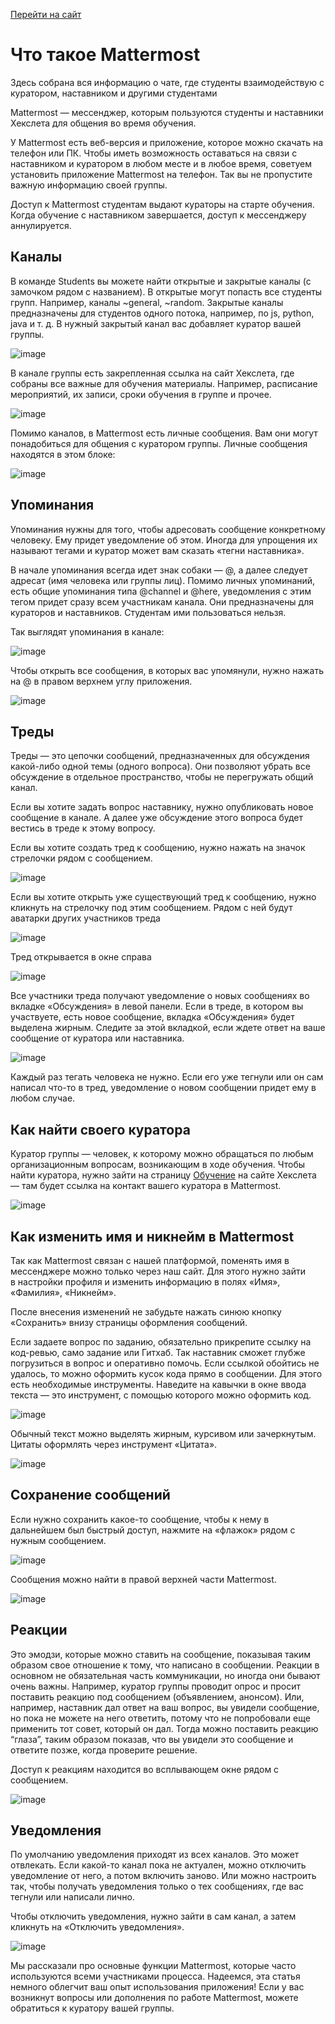 [Перейти на сайт](https://ru.hexlet.io)

# Что такое Mattermost

Здесь собрана вся информацию о чате, где студенты взаимодействую с куратором, наставником и другими студентами

Mattermost — мессенджер, которым пользуются студенты и наставники Хекслета для общения во время обучения.

У Mattermost есть веб-версия и приложение, которое можно скачать на телефон или ПК. Чтобы иметь возможность оставаться на связи с наставником и куратором в любом месте и в любое время, советуем установить приложение Mattermost на телефон. Так вы не пропустите важную информацию своей группы.

Доступ к Mattermost студентам выдают кураторы на старте обучения. Когда обучение с наставником завершается, доступ к мессенджеру аннулируется.

## Каналы

В команде Students вы можете найти открытые и закрытые каналы (с замочком рядом с названием). В открытые могут попасть все студенты групп. Например, каналы ~general, ~random. Закрытые каналы предназначены для студентов одного потока, например, по js, python, java и т. д. В нужный закрытый канал вас добавляет куратор вашей группы.

![image](https://github.com/user-attachments/assets/3d3b104a-01a7-4cc6-a6da-3a2e335aef22)

В канале группы есть закрепленная ссылка на сайт Хекслета, где собраны все важные для обучения материалы. Например, расписание мероприятий, их записи, сроки обучения в группе и прочее.

![image](https://github.com/user-attachments/assets/16243121-9c8a-484a-9a46-7868d8155439)

Помимо каналов, в Mattermost есть личные сообщения. Вам они могут понадобиться для общения с куратором группы. Личные сообщения находятся в этом блоке:

![image](https://github.com/user-attachments/assets/ed55cd46-ddd3-482b-837f-3a3b71f1dc14)

## Упоминания

Упоминания нужны для того, чтобы адресовать сообщение конкретному человеку. Ему придет уведомление об этом. Иногда для упрощения их называют тегами и куратор может вам сказать «тегни наставника».

В начале упоминания всегда идет знак собаки — @, а далее следует адресат (имя человека или группы лиц). Помимо личных упоминаний, есть общие упоминания типа @channel и @here, уведомления с этим тегом придет сразу всем участникам канала. Они предназначены для кураторов и наставников. Студентам ими пользоваться нельзя.

Так выглядят упоминания в канале:

![image](https://github.com/user-attachments/assets/07ca49fb-f902-4afd-81c8-524b402cc56b)

Чтобы открыть все сообщения, в которых вас упомянули, нужно нажать на @ в правом верхнем углу приложения.

![image](https://github.com/user-attachments/assets/a1b88863-a6a9-424d-b69b-48c54a757c88)

## Треды

Треды — это цепочки сообщений, предназначенных для обсуждения какой-либо одной темы (одного вопроса). Они позволяют убрать все обсуждение в отдельное пространство, чтобы не перегружать общий канал.

Если вы хотите задать вопрос наставнику, нужно опубликовать новое сообщение в канале. А далее уже обсуждение этого вопроса будет вестись в треде к этому вопросу.

Если вы хотите создать тред к сообщению, нужно нажать на значок стрелочки рядом с сообщением.

![image](https://github.com/user-attachments/assets/a8954bfb-8001-44b7-a95d-dff66248c14e)

Если вы хотите открыть уже существующий тред к сообщению, нужно кликнуть на стрелочку под этим сообщением. Рядом с ней будут аватарки других участников треда

![image](https://github.com/user-attachments/assets/72a8ac4e-4830-4f72-ae5d-fdd7cecb7574)

Тред открывается в окне справа

![image](https://github.com/user-attachments/assets/21ee40d8-dc7c-45ee-b600-b3d159e1e992)

Все участники треда получают уведомление о новых сообщениях во вкладке «Обсуждения» в левой панели. Если в треде, в котором вы участвуете, есть новое сообщение, вкладка «Обсуждения» будет выделена жирным. Следите за этой вкладкой, если ждете ответ на ваше сообщение от куратора или наставника.

![image](https://github.com/user-attachments/assets/a08e6933-99e7-471b-85c3-617e5c0a5bce)

Каждый раз тегать человека не нужно. Если его уже тегнули или он сам написал что-то в тред, уведомление о новом сообщении придет ему в любом случае.

## Как найти своего куратора

Куратор группы — человек, к которому можно обращаться по любым организационным вопросам, возникающим в ходе обучения. Чтобы найти куратора, нужно зайти на страницу [Обучение](https://ru.hexlet.io/my/learning) на сайте Хекслета — там будет ссылка на контакт вашего куратора в Mattermost.

![image](https://github.com/user-attachments/assets/a1a57897-14d4-4095-bab2-f061a735fd6c)

## Как изменить имя и никнейм в Mattermost

Так как Mattermost связан с нашей платформой, поменять имя в мессенджере можно только через наш сайт. Для этого нужно зайти в настройки профиля и изменить информацию в полях «Имя», «Фамилия», «Никнейм».

После внесения изменений не забудьте нажать синюю кнопку «Сохранить» внизу страницы оформления сообщений.

Если задаете вопрос по заданию, обязательно прикрепите ссылку на код-ревью, само задание или Гитхаб. Так наставник сможет глубже погрузиться в вопрос и оперативно помочь. Если ссылкой обойтись не удалось, то можно оформить кусок кода прямо в сообщении. Для этого есть необходимые инструменты. Наведите на кавычки в окне ввода текста — это инструмент, с помощью которого можно оформить код.

![image](https://github.com/user-attachments/assets/18ac4d2a-425f-4077-8ef8-5b6894598490)

Обычный текст можно выделять жирным, курсивом или зачеркнутым. Цитаты оформлять через инструмент «Цитата».

![image](https://github.com/user-attachments/assets/fc5b133b-9af5-4735-8c60-859e62b82b8b)

## Сохранение сообщений

Если нужно сохранить какое-то сообщение, чтобы к нему в дальнейшем был быстрый доступ, нажмите на «флажок» рядом с нужным сообщением.

![image](https://github.com/user-attachments/assets/4edda673-4c82-4008-a2b4-3035e3a0a62a)

Сообщения можно найти в правой верхней части Mattermost.

![image](https://github.com/user-attachments/assets/3b3ef0e8-2d31-49d9-820a-9a525b0a4cec)

## Реакции

Это эмодзи, которые можно ставить на сообщение, показывая таким образом свое отношение к тому, что написано в сообщении. Реакции в основном не обязательная часть коммуникации, но иногда они бывают очень важны. Например, куратор группы проводит опрос и просит поставить реакцию под сообщением (объявлением, анонсом). Или, например, наставник дал ответ на ваш вопрос, вы увидели сообщение, но пока не можете на него ответить, потому что не попробовали еще применить тот совет, который он дал. Тогда можно поставить реакцию “глаза”, таким образом показав, что вы увидели это сообщение и ответите позже, когда проверите решение.

Доступ к реакциям находится во всплывающем окне рядом с сообщением.

![image](https://github.com/user-attachments/assets/8856e1eb-7de7-4ed7-aad8-b4bcb548ba35)

## Уведомления

По умолчанию уведомления приходят из всех каналов. Это может отвлекать. Если какой-то канал пока не актуален, можно отключить уведомление от него, а потом включить заново. Или можно настроить так, чтобы получать уведомления только о тех сообщениях, где вас тегнули или написали лично.

Чтобы отключить уведомления, нужно зайти в сам канал, а затем кликнуть на «Отключить уведомления».

![image](https://github.com/user-attachments/assets/b0f26a91-fe5e-4558-8483-e195b2dffd37)

Мы рассказали про основные функции Mattermost, которые часто используются всеми участниками процесса. Надеемся, эта статья немного облегчит ваш опыт использования приложения! Если у вас возникнут вопросы или дополнения по работе Mattermost, можете обратиться к куратору вашей группы.
